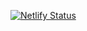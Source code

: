 [![Netlify Status](https://api.netlify.com/api/v1/badges/883dec41-8db2-4182-b06c-964e63361529/deploy-status)](https://app.netlify.com/sites/kind-wright-b01ef7/deploys)

